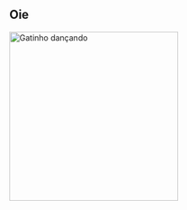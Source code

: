 ## Oie
<!--
**heavengabi/heavengabi** is a ✨ _special_ ✨ repository because its `README.md` (this file) appears on your GitHub profile.

- 🔭 I’m currently working on ... 
- 🌱 I’m currently learning ...
- 👯 I’m looking to collaborate on ...
- 🤔 I’m looking for help with ...
- 💬 Ask me about ...
- 📫 How to reach me: ...
- 😄 Pronouns: ...
- ⚡ Fun fact: ...
-->

<img src="https://media.giphy.com/media/12VqFoZE1QUnw4/giphy.gif" width="300" alt="Gatinho dançando">

